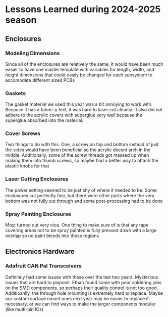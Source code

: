 # Lessons Learned during 2024-2025 season

## Enclosures

### Modeling Dimensions

Since all of the enclosures are relatively the same, it would have been much easier to have one master template with variables for length, width, and height dimensions that could easily be changed for each subsystem to accomodate different sized PCBs

### Gaskets

The gasket material we used this year was a bit annoying to work with. Because it has a fabric-y feel, it was hard to laser cut cleanly. It also did not adhere to the acrylic covers with superglue very well because the superglue absorbed into the material.

### Cover Screws

Two things to do with this. One, a screw on top and bottom instead of just the sides would have been beneficial so the acrylic doesnt arch in the middle. Additionally, some of the screw threads got messed up when making them into thumb screws, so maybe find a better way to attach the plastic knobs for that 

### Laser Cutting Enclosures

The power setting seemed to be just shy of where it needed to be. Some enclosures cut perfectly fine, but there were other parts where the very bottom was not fully cut through and some post-processing had to be done

### Spray Painting Enclosurse

Most turned out very nice. One thing to make sure of is that any tape covering areas not to be spray painted is fully pressed down with a large overlap so no paint bleeds into those regions


## Electronics Hardware

### Adafruit CAN Pal Transceivers

Definitely had some issues with these over the last two years. Mysterious issues that are hard to pinpoint. Ethan found some with poor soldering jobs on the SMD components, so perhaps their quality control is not too good. Additioanlly, the through hole mounting is extremely hard to replace. Maybe our custom surface mount ones next year may be easier to replace if necessary, or we can find ways to make the larger components modular (like multi-pin ICs)

